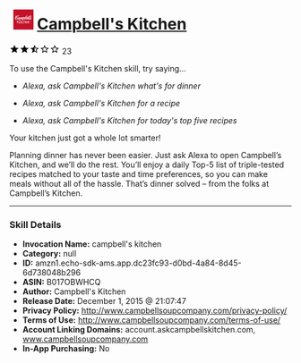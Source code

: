 # &nbsp;<img src="skill_icon" alt="Campbell's Kitchen icon" width="36"> [Campbell's Kitchen](http://alexa.amazon.com/#skills/amzn1.echo-sdk-ams.app.dc23fc93-d0bd-4a84-8d45-6d738048b296)
![2.5 stars](../../images/ic_star_black_18dp_1x.png)![2.5 stars](../../images/ic_star_black_18dp_1x.png)![2.5 stars](../../images/ic_star_half_black_18dp_1x.png)![2.5 stars](../../images/ic_star_border_black_18dp_1x.png)![2.5 stars](../../images/ic_star_border_black_18dp_1x.png) 23

To use the Campbell's Kitchen skill, try saying...

* *Alexa, ask Campbell's Kitchen what's for dinner*

* *Alexa, ask Campbell's Kitchen for a recipe*

* *Alexa, ask Campbell's Kitchen for today's top five recipes*

Your kitchen just got a whole lot smarter!

Planning dinner has never been easier. Just ask Alexa to open Campbell’s Kitchen, and we’ll do the rest. You’ll enjoy a daily Top-5 list of triple-tested recipes matched to your taste and time preferences, so you can make meals without all of the hassle. That’s dinner solved – from the folks at Campbell’s Kitchen.

***

### Skill Details

* **Invocation Name:** campbell's kitchen
* **Category:** null
* **ID:** amzn1.echo-sdk-ams.app.dc23fc93-d0bd-4a84-8d45-6d738048b296
* **ASIN:** B017OBWHCQ
* **Author:** Campbell's Kitchen
* **Release Date:** December 1, 2015 @ 21:07:47
* **Privacy Policy:** http://www.campbellsoupcompany.com/privacy-policy/
* **Terms of Use:** http://www.campbellsoupcompany.com/terms-of-use/
* **Account Linking Domains:** account.askcampbellskitchen.com, www.campbellsoupcompany.com
* **In-App Purchasing:** No
